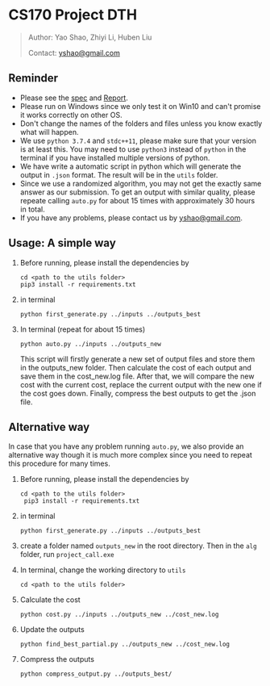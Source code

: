 # CS170 Project DTH

> Author: Yao Shao, Zhiyi Li, Huben Liu
>
> Contact:  yshao@gmail.com

## Reminder

- Please see the [spec](https://github.com/Yao-Shao/CS170Project-Drive-TAs-Home/blob/master/Doc/spec.pdf) and [Report](https://github.com/Yao-Shao/CS170Project-Drive-TAs-Home/blob/master/Doc/Final_Report.pdf).
- Please run on Windows since we only test it on Win10 and can't promise it works correctly on other OS.
- Don't change the names of the folders and files unless you know exactly what will happen.
- We use `python 3.7.4` and `stdc++11`, please make sure that your version is at least this. You may need to use `python3` instead of `python` in the terminal if you have installed multiple versions of python.
- We have write a automatic script in python which will generate the output in `.json` format. The result will be in the `utils`  folder. 
- Since we use a randomized algorithm, you may not get the exactly same answer as our submission. To get an output with similar quality, please repeate calling `auto.py` for about 15 times with approximately 30 hours in total.
- If you have any problems, please contact us by  yshao@gmail.com.

## Usage: A simple way

1. Before running, please install the dependencies by

   ```shell
   cd <path to the utils folder>
   pip3 install -r requirements.txt 
   ```

2. in terminal

   ```shell
   python first_generate.py ../inputs ../outputs_best
   ```

3. In terminal (repeat for about 15 times)

   ```
   python auto.py ../inputs ../outputs_new
   ```

   This script will firstly generate a new set of output files and store them in the outputs_new folder.  Then calculate the cost of each output and save them in the cost_new.log file. After that, we will compare the new cost with the current cost, replace the current output with the new one if the cost goes down. Finally, compress the best outputs to get the .json file.

## Alternative way

In case that you have any problem running `auto.py`, we also provide an alternative way though it is much more complex since you need to repeat this procedure for many times.

1. Before running, please install the dependencies by

   ```shell
   cd <path to the utils folder>
	pip3 install -r requirements.txt
   ```
   
2. in terminal

   ```shell
   python first_generate.py ../inputs ../outputs_best
   ```
   
3. create a folder named `outputs_new` in the root directory. Then in the `alg` folder, run `project_call.exe`

4. In terminal, change the working directory to `utils` 

   ```
   cd <path to the utils folder>
   ```

5. Calculate the cost

   ```shell
   python cost.py ../inputs ../outputs_new ../cost_new.log
   ```

6. Update the outputs

   ```shell
   python find_best_partial.py ../outputs_new ../cost_new.log
   ```

7. Compress the outputs

   ```shell
   python compress_output.py ../outputs_best/
   ```
